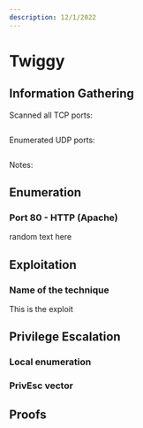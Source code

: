 ```yaml
---
description: 12/1/2022
---
```


# Twiggy

## Information Gathering

Scanned all TCP ports:

```
```

Enumerated UDP ports:

```
```

Notes:



## Enumeration

### Port 80 - HTTP (Apache)

random text here

## Exploitation

### Name of the technique

This is the exploit

## Privilege Escalation

### Local enumeration

### PrivEsc vector

## Proofs
